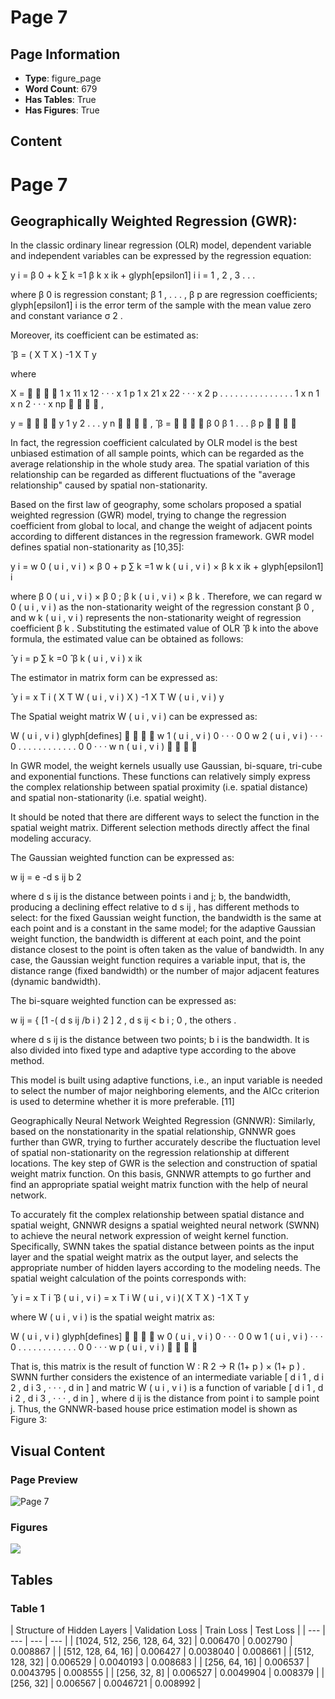 # Page 7

## Page Information

- **Type**: figure_page
- **Word Count**: 679
- **Has Tables**: True
- **Has Figures**: True

## Content

# Page 7

## Geographically Weighted Regression (GWR):

In the classic ordinary linear regression (OLR) model, dependent variable and independent variables can be expressed by the regression equation:

y i = β 0 + k ∑ k =1 β k x ik + glyph[epsilon1] i i = 1 , 2 , 3 . . .

where β 0 is regression constant; β 1 , . . . , β p are regression coefficients; glyph[epsilon1] i is the error term of the sample with the mean value zero and constant variance σ 2 .

Moreover, its coefficient can be estimated as:

̂ β = ( X T X ) -1 X T y

where

X =     1 x 11 x 12 · · · x 1 p 1 x 21 x 22 · · · x 2 p . . . . . . . . . . . . . . . 1 x n 1 x n 2 · · · x np     ,

y =     y 1 y 2 . . . y n     , ̂ β =     β 0 β 1 . . . β p    

In fact, the regression coefficient calculated by OLR model is the best unbiased estimation of all sample points, which can be regarded as the average relationship in the whole study area. The spatial variation of this relationship can be regarded as different fluctuations of the "average relationship" caused by spatial non-stationarity.

Based on the first law of geography, some scholars proposed a spatial weighted regression (GWR) model, trying to change the regression coefficient from global to local, and change the weight of adjacent points according to different distances in the regression framework. GWR model defines spatial non-stationarity as [10,35]:

y i = w 0 ( u i , v i ) × β 0 + p ∑ k =1 w k ( u i , v i ) × β k x ik + glyph[epsilon1] i

where β 0 ( u i , v i ) × β 0 ; β k ( u i , v i ) × β k . Therefore, we can regard w 0 ( u i , v i ) as the non-stationarity weight of the regression constant β 0 , and w k ( u i , v i ) represents the non-stationarity weight of regression coefficient β k . Substituting the estimated value of OLR ̂ β k into the above formula, the estimated value can be obtained as follows:

̂ y i = p ∑ k =0 ̂ β k ( u i , v i ) x ik

The estimator in matrix form can be expressed as:

̂ y i = x T i ( X T W ( u i , v i ) X ) -1 X T W ( u i , v i ) y

The Spatial weight matrix W ( u i , v i ) can be expressed as:

W ( u i , v i ) glyph[defines]     w 1 ( u i , v i ) 0 · · · 0 0 w 2 ( u i , v i ) · · · 0 . . . . . . . . . . . . 0 0 · · · w n ( u i , v i )    

In GWR model, the weight kernels usually use Gaussian, bi-square, tri-cube and exponential functions. These functions can relatively simply express the complex relationship between spatial proximity (i.e. spatial distance) and spatial non-stationarity (i.e. spatial weight).

It should be noted that there are different ways to select the function in the spatial weight matrix. Different selection methods directly affect the final modeling accuracy.

The Gaussian weighted function can be expressed as:

w ij = e -d s ij b 2

where d s ij is the distance between points i and j; b, the bandwidth, producing a declining effect relative to d s ij , has different methods to select: for the fixed Gaussian weight function, the bandwidth is the same at each point and is a constant in the same model; for the adaptive Gaussian weight function, the bandwidth is different at each point, and the point distance closest to the point is often taken as the value of bandwidth. In any case, the Gaussian weight function requires a variable input, that is, the distance range (fixed bandwidth) or the number of major adjacent features (dynamic bandwidth).

The bi-square weighted function can be expressed as:

w ij = { [1 -( d s ij /b i ) 2 ] 2 , d s ij < b i ; 0 , the others .

where d s ij is the distance between two points; b i is the bandwidth. It is also divided into fixed type and adaptive type according to the above method.

This model is built using adaptive functions, i.e., an input variable is needed to select the number of major neighboring elements, and the AICc criterion is used to determine whether it is more preferable. [11]

Geographically Neural Network Weighted Regression (GNNWR): Similarly, based on the nonstationarity in the spatial relationship, GNNWR goes further than GWR, trying to further accurately describe the fluctuation level of spatial non-stationarity on the regression relationship at different locations. The key step of GWR is the selection and construction of spatial weight matrix function. On this basis, GNNWR attempts to go further and find an appropriate spatial weight matrix function with the help of neural network.

To accurately fit the complex relationship between spatial distance and spatial weight, GNNWR designs a spatial weighted neural network (SWNN) to achieve the neural network expression of weight kernel function. Specifically, SWNN takes the spatial distance between points as the input layer and the spatial weight matrix as the output layer, and selects the appropriate number of hidden layers according to the modeling needs. The spatial weight calculation of the points corresponds with:

̂ y i = x T i ̂ β ( u i , v i ) = x T i W ( u i , v i )( X T X ) -1 X T y

where W ( u i , v i ) is the spatial weight matrix as:

W ( u i , v i ) glyph[defines]     w 0 ( u i , v i ) 0 · · · 0 0 w 1 ( u i , v i ) · · · 0 . . . . . . . . . . . . 0 0 · · · w p ( u i , v i )    

That is, this matrix is the result of function W : R 2 → R (1+ p ) × (1+ p ) . SWNN further considers the existence of an intermediate variable [ d i 1 , d i 2 , d i 3 , · · · , d in ] and matric W ( u i , v i ) is a function of variable [ d i 1 , d i 2 , d i 3 , · · · , d in ] , where d ij is the distance from point i to sample point j. Thus, the GNNWR-based house price estimation model is shown as Figure 3:

## Visual Content

### Page Preview

![Page 7](/projects/llms/images/2202.04358v1_page_7.png)

### Figures

![](/projects/llms/figures/2202.04358v1_page_7_figure_1.png)


## Tables

### Table 1

| Structure of
Hidden Layers | Validation
Loss | Train
Loss | Test
Loss |
| --- | --- | --- | --- |
| [1024, 512, 256,
128, 64, 32] | 0.006470 | 0.002790 | 0.008867 |
| [512, 128, 64, 16] | 0.006427 | 0.0038040 | 0.008661 |
| [512, 128, 32] | 0.006529 | 0.0040193 | 0.008683 |
| [256, 64, 16] | 0.006537 | 0.0043795 | 0.008555 |
| [256, 32, 8] | 0.006527 | 0.0049904 | 0.008379 |
| [256, 32] | 0.006567 | 0.0046721 | 0.008992 |
